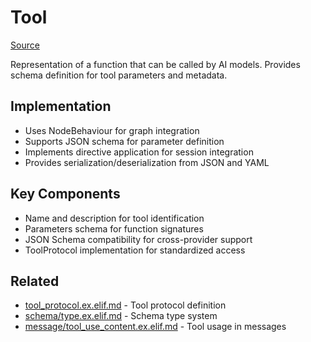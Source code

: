 # Tool
[Source](/github/ai/genai_all/genai_core/lib/vnext_genai/nodes/tool.ex)

Representation of a function that can be called by AI models. Provides schema definition for tool parameters and metadata.

## Implementation
- Uses NodeBehaviour for graph integration
- Supports JSON schema for parameter definition
- Implements directive application for session integration
- Provides serialization/deserialization from JSON and YAML

## Key Components
- Name and description for tool identification
- Parameters schema for function signatures
- JSON Schema compatibility for cross-provider support
- ToolProtocol implementation for standardized access

## Related
- [tool_protocol.ex.elif.md](tool/tool_protocol.ex.elif.md) - Tool protocol definition
- [schema/type.ex.elif.md](tool/schema/type.ex.elif.md) - Schema type system
- [message/tool_use_content.ex.elif.md](message/content/tool_use_content.ex.elif.md) - Tool usage in messages